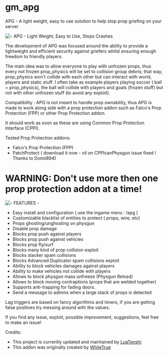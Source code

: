 # gm_apg
APG - A light weight, easy to use solution to help stop prop griefing on your server

![- APG - Light Weight, Easy to Use, Stops Crashes](https://i.imgur.com/BK0N7jj.jpg "APG - Light Weight, Easy to Use, Stops Crashes")

The development of APG was focused around the ability to provide a lightweight and efficient security against griefers whilst ensuring enough freedom to friendly players.

The main idea was to allow everyone to play with unfrozen props, thus every not frozen prop_physics will be set to collision group debris; that way, prop_physics won't collide with each other but can interact with world, players and static stuff.
I often take as example players playing soccer ( ball = prop_physics), the ball will collide with players and goals (frozen stuff) but not with other unfrozen stuff (to avoid any exploit).

Compatibility :
APG is not meant to handle prop ownability, thus APG is made to work along side with a prop protection addon such as        Falco's Prop Protection (FPP) or other Prop Protection addon.

It should work as soon as these are using Common Prop Protection Interface (CPPI).
    
Tested Prop Protection addons:
* Falco's Prop Protection (FPP)
* PatchProtect ( download it now - nil on CPPIcanPhysgun issue fixed ! Thanks to Domii894)

# WARNING: Don't use more then one prop protection addon at a time!

![- FEATURES -](https://i.imgur.com/IM0forg.jpg "Features")

* Easy install and configuration ( use the ingame menu : !apg )
* Customizable blacklist of entities to protect ( props, wire, etc)
* Props ghosting/unghosting on physgun
* Disable prop damage
* Blocks prop push against players
* Blocks prop push against vehicles
* Blocks prop fly/surf
* Blocks many kind of prop collision exploit
* Blocks stacker spam collisions
* Blocks Advanced Duplicator spam collisions exploit
* Ability to block vehicles damages against players
* Ability to make vehicles not collide with players
* Allows to block physgun mass unfreeze (Physgun Reload)
* Allows to block moving contraptions (props that are welded together)
* Supports anti-trapping for fading doors.
* Send a message to admins when a large stack of props is detected

Lag triggers are based on fancy algorithms and timers, if you are getting false positives try messing around with the values.

If you find any issue, exploit, possible improvement, suggestions, feel free to make an issue!

Credits:
* This project is currently updated and maintained by [LuaTenshi](http://steamcommunity.com/profiles/76561198096713277)
* This addon was originally created by [WhileTrue](http://steamcommunity.com/profiles/76561197972967270)
